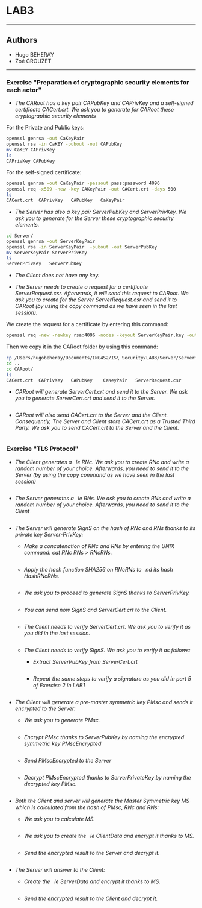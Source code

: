# LAB3

---

## Authors

- Hugo BEHERAY
- Zoé CROUZET

---

### Exercise "Preparation of cryptographic security elements for each actor"

- _The CARoot has a key pair CAPubKey and CAPrivKey and a self-signed certificate CACert.crt. We ask you to generate for CARoot these cryptographic security elements_

For the Private and Public keys:

```sh
openssl genrsa -out CaKeyPair
openssl rsa -in CaKEY -pubout -out CAPubKey
mv CaKEY CAPrivKey
ls
CAPrivKey CAPubKey
```

For the self-signed certificate:

```sh
openssl genrsa -out CaKeyPair -passout pass:password 4096
openssl req -x509 -new -key CAKeyPair -out CACert.crt -days 500
ls
CACert.crt  CAPrivKey   CAPubKey   CaKeyPair
```

- _The Server has also a key pair ServerPubKey and ServerPrivKey. We ask you to generate for the Server these cryptographic security elements._

```sh
cd Server/
openssl genrsa -out ServerKeyPair
openssl rsa -in ServerKeyPair  -pubout -out ServerPubKey
mv ServerKeyPair ServerPrivKey
ls
ServerPrivKey   ServerPubKey
```

- _The Client does not have any key._

- _The Server needs to create a request for a certificate ServerRequest.csr. Afterwards, it will send this request to CARoot. We ask you to create for the Server ServerRequest.csr and send it to CARoot (by using the copy command as we have seen in the last session)._

We create the request for a certificate by entering this command:

```sh
openssl req -new -newkey rsa:4096 -nodes -keyout ServerKeyPair.key -out ServerRequest.csr
```

Then we copy it in the CARoot folder by using this command:

```sh
cp /Users/hugobeheray/Documents/ING4S2/IS\ Security/LAB3/Server/ServerRequest.csr /Users/hugobeheray/Documents/ING4S2/IS\ Security/LAB3/CARoot
cd ..
cd CARoot/
ls
CACert.crt  CAPrivKey   CAPubKey    CaKeyPair   ServerRequest.csr
```

- _CARoot will generate ServerCert.crt and send it to the Server. We ask you to generate ServerCert.crt and send it to the Server._

```sh

```

- _CARoot will also send CACert.crt to the Server and the Client. Consequently, The Server and Client store CACert.crt as a Trusted Third Party. We ask you to send CACert.crt to the Server and the Client._

```sh

```

### Exercise "TLS Protocol"

- _The Client generates a  le RNc. We ask you to create RNc and write a random number of your choice. Afterwards, you need to send it to the Server (by using the copy command as we have seen in the last session)_

```sh

```

- _The Server generates a  le RNs. We ask you to create RNs and write a random number of your choice. Afterwards, you need to send it to the Client_

```sh

```

- _The Server will generate SignS on the hash of RNc and RNs thanks to its private key Server-PrivKey:_

  - _Make a concatenation of RNc and RNs by entering the UNIX command: cat RNc RNs > RNcRNs._

  ```sh

  ```

  - _Apply the hash function SHA256 on RNcRNs to  nd its hash HashRNcRNs._

  ```sh

  ```

  - _We ask you to proceed to generate SignS thanks to ServerPrivKey._

  ```sh

  ```

  - _You can send now SignS and ServerCert.crt to the Client._

  ```sh

  ```

  - _The Client needs to verify ServerCert.crt. We ask you to verify it as you did in the last session._

  ```sh

  ```

  - _The Client needs to verify SignS. We ask you to verify it as follows:_

    - _Extract ServerPubKey from ServerCert.crt_

    ```sh

    ```

    - _Repeat the same steps to verify a signature as you did in part 5 of Exercise 2 in LAB1_

    ```sh

    ```

- _The Client will generate a pre-master symmetric key PMsc and sends it encrypted to the Server:_

  - _We ask you to generate PMsc._

  ```sh

  ```

  - _Encrypt PMsc thanks to ServerPubKey by naming the encrypted symmetric key PMscEncrypted_

  ```sh

  ```

  - _Send PMscEncrypted to the Server_

  ```sh

  ```

  - _Decrypt PMscEncrypted thanks to ServerPrivateKey by naming the decrypted key PMsc._

  ```sh

  ```

- _Both the Client and server will generate the Master Symmetric key MS which is calculated from the hash of PMsc, RNc and RNs:_

  - _We ask you to calculate MS._

  ```sh

  ```

  - _We ask you to create the  le ClientData and encrypt it thanks to MS._

  ```sh

  ```

  - _Send the encrypted result to the Server and decrypt it._

  ```sh

  ```

- _The Server will answer to the Client:_

  - _Create the  le ServerData and encrypt it thanks to MS._

  ```sh

  ```

  - _Send the encrypted result to the Client and decrypt it._

  ```sh

  ```
